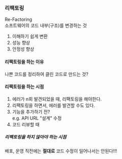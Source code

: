 ### 리팩토링
Re-Factoring  
소프트웨어의 코드 내부(구조)를 변경하는 것  

1. 이해하기 쉽게 변환
2. 성능 향상
3. 안정성 향상

#### 리팩토링을 하는 이유
나쁜 코드를 정리하여 클린 코드로 만드는 것?
#### 리팩토링을 하는 시점
1. 에러가 n회 발견되었을 때, 리팩토링을 해야한다.
2. 리팩토링을 하면서, 에러를 발견할 수도 있다.
3. 기능을 추가하기 전?  
e.g. API URL "설계" 수정
4. 코드 리뷰할 때
##### 리팩토링을 하지 않아야 하는 시점
배포, 운영 직전에는 **절대로** 코드 수정이 일어나서는 안된다!!!